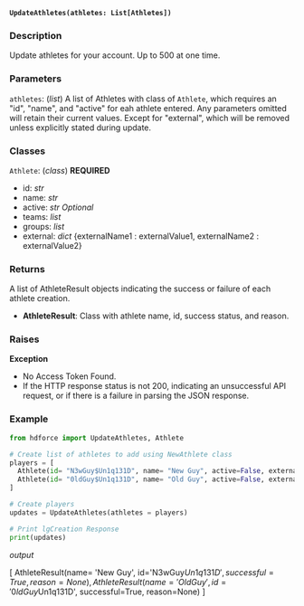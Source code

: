 __`UpdateAthletes(athletes: List[Athletes])`__

### Description
Update athletes for your account. Up to 500 at one time.

### Parameters
`athletes`: (_list_) A list of Athletes with class of `Athlete`, which requires an "id", "name", and "active" for eah athlete entered. Any parameters omitted will retain their current values. Except for "external", which will be removed unless explicitly stated during update.

### Classes
`Athlete`: (_class_) 
**REQUIRED**
* id: _str_
* name: _str_
* active: _str_
*Optional*
* teams: _list_
* groups: _list_
* external: _dict_ {externalName1 : externalValue1, externalName2 : externalValue2}

### Returns
A list of AthleteResult objects indicating the success or failure of each athlete creation.

* __AthleteResult__: Class with athlete name, id, success status, and reason.

### Raises
**Exception**

* No Access Token Found.
* If the HTTP response status is not 200, indicating an unsuccessful API request, or if there is a failure in parsing the JSON response.

### Example

``` Python
from hdforce import UpdateAthletes, Athlete

# Create list of athletes to add using NewAthlete class
players = [
  Athlete(id= "N3wGuy$Un1q131D", name= "New Guy", active=False, external={"Title": "Younger Brother"}),
  Athlete(id= "0ldGuy$Un1q131D", name= "Old Guy", active=False, external={"Title": "Older Brother"})
]

# Create players
updates = UpdateAthletes(athletes = players)

# Print lgCreation Response
print(updates)
```

_output_

[
  AthleteResult(name= 'New Guy', id='N3wGuy$Un1q131D', successful=True, reason=None),
  AthleteResult(name= 'Old Guy', id='0ldGuy$Un1q131D', successful=True, reason=None)
]
